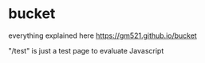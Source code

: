 # bucket
everything explained here
https://gm521.github.io/bucket

"/test" is just a test page
to evaluate Javascript
